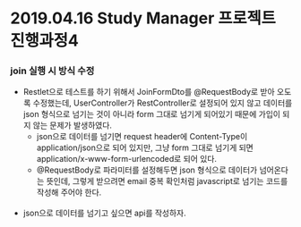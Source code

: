 # 2019.04.16 Study Manager 프로젝트 진행과정4

### join 실행 시 방식 수정
- Restlet으로 테스트를 하기 위해서 JoinFormDto를 @RequestBody로 받아 오도록 수정했는데, UserController가 RestController로 설정되어 있지 않고 데이터를 json 형식으로 넘기는 것이 아니라 form 그대로 넘기게 되어있기 때문에 가입이 되지 않는 문제가 발생하였다.
    * json으로 데이터를 넘기면 request header에 Content-Type이 application/json으로 되어 있지만, 그냥 form 그대로 넘기게 되면 application/x-www-form-urlencoded로 되어 있다.
     * @RequestBody로 파라미터를 설정해두면 json 형식으로 데이터가 넘어온다는 뜻인데, 그렇게 받으려면 email 중복 확인처럼 javascript로 넘기는 코드를 작성해 주어야 한다.
     <br><br>
- json으로 데이터를 넘기고 싶으면 api를 작성하자.
